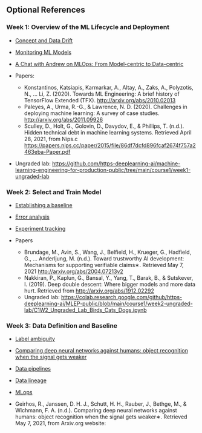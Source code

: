 ## Optional References

### Week 1: Overview of the ML Lifecycle and Deployment

- [Concept and Data Drift](https://towardsdatascience.com/machine-learning-in-production-why-you-should-care-about-data-and-concept-drift-d96d0bc907fb)

- [Monitoring ML Models](https://christophergs.com/machine%20learning/2020/03/14/how-to-monitor-machine-learning-models/)

- [A Chat with Andrew on MLOps: From Model-centric to Data-centric](https://www.youtube.com/watch?v=06-AZXmwHjo)

- Papers:
  - Konstantinos, Katsiapis, Karmarkar, A., Altay, A., Zaks, A., Polyzotis, N., … Li, Z. (2020). Towards ML Engineering: A brief history of TensorFlow Extended (TFX). 
  http://arxiv.org/abs/2010.02013
  - Paleyes, A., Urma, R.-G., & Lawrence, N. D. (2020). Challenges in deploying machine learning: A survey of case studies. 
http://arxiv.org/abs/2011.09926
  - Sculley, D., Holt, G., Golovin, D., Davydov, E., & Phillips, T. (n.d.). Hidden technical debt in machine learning systems. Retrieved April 28, 2021, from Nips.c https://papers.nips.cc/paper/2015/file/86df7dcfd896fcaf2674f757a2463eba-Paper.pdf
- Ungraded lab: https://github.com/https-deeplearning-ai/machine-learning-engineering-for-production-public/tree/main/course1/week1-ungraded-lab

### Week 2: Select and Train Model

- [Establishing a baseline](https://blog.ml.cmu.edu/2020/08/31/3-baselines/)

- [Error analysis](https://techcommunity.microsoft.com/t5/ai-machine-learning-blog/responsible-machine-learning-with-error-analysis/ba-p/2141774)

- [Experiment tracking](https://neptune.ai/blog/ml-experiment-tracking)

- Papers 
  - Brundage, M., Avin, S., Wang, J., Belfield, H., Krueger, G., Hadfield, G., … Anderljung, M. (n.d.). Toward trustworthy AI development: Mechanisms for supporting verifiable claims∗. Retrieved May 7, 2021
  http://arxiv.org/abs/2004.07213v2
  - Nakkiran, P., Kaplun, G., Bansal, Y., Yang, T., Barak, B., & Sutskever, I. (2019). Deep double descent: Where bigger models and more data hurt. Retrieved from 
http://arxiv.org/abs/1912.02292
  - Ungraded lab: https://colab.research.google.com/github/https-deeplearning-ai/MLEP-public/blob/main/course1/week2-ungraded-lab/C1W2_Ungraded_Lab_Birds_Cats_Dogs.ipynb

### Week 3: Data Definition and Baseline

- [Label ambiguity](https://csgaobb.github.io/Projects/DLDL.html)

- [Comparing deep neural networks against humans:
object recognition when the signal gets weaker](https://arxiv.org/pdf/1706.06969.pdf)

- [Data pipelines](https://cs230.stanford.edu/blog/datapipeline/)

- [Data lineage](https://blog.tensorflow.org/2021/01/ml-metadata-version-control-for-ml.html)

- [MLops](https://cloud.google.com/blog/products/ai-machine-learning/key-requirements-for-an-mlops-foundation)

- Geirhos, R., Janssen, D. H. J., Schutt, H. H., Rauber, J., Bethge, M., & Wichmann, F. A. (n.d.). Comparing deep neural networks against humans: object recognition when the signal gets weaker∗. Retrieved May 7, 2021, from Arxiv.org website: